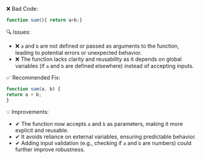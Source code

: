❌ Bad Code:
```javascript
function sum(){ return a+b;}
```

🔍 Issues:
* ❌ `a` and `b` are not defined or passed as arguments to the function, leading to potential errors or unexpected
behavior.
* ❌ The function lacks clarity and reusability as it depends on global variables (if `a` and `b` are defined elsewhere)
instead of accepting inputs.

✅ Recommended Fix:

```javascript
function sum(a, b) {
return a + b;
}
```

💡 Improvements:

* ✔ The function now accepts `a` and `b` as parameters, making it more explicit and reusable.
* ✔ It avoids reliance on external variables, ensuring predictable behavior.
* ✔ Adding input validation (e.g., checking if `a` and `b` are numbers) could further improve robustness.
